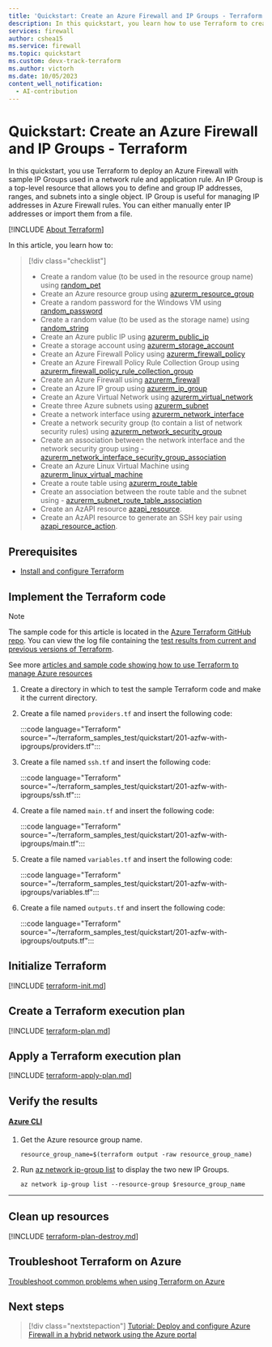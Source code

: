 ```yaml
---
title: 'Quickstart: Create an Azure Firewall and IP Groups - Terraform'
description: In this quickstart, you learn how to use Terraform to create an Azure Firewall and IP Groups.
services: firewall
author: cshea15
ms.service: firewall
ms.topic: quickstart
ms.custom: devx-track-terraform
ms.author: victorh
ms.date: 10/05/2023
content_well_notification: 
  - AI-contribution
---
```


# Quickstart: Create an Azure Firewall and IP Groups - Terraform

In this quickstart, you use Terraform to deploy an Azure Firewall with sample IP Groups used in a network rule and application rule. An IP Group is a top-level resource that allows you to define and group IP addresses, ranges, and subnets into a single object. IP Group is useful for managing IP addresses in Azure Firewall rules. You can either manually enter IP addresses or import them from a file.

[!INCLUDE [About Terraform](~/azure-dev-docs-pr/articles/terraform/includes/abstract.md)]

In this article, you learn how to:

> [!div class="checklist"]
> * Create a random value (to be used in the resource group name) using [random_pet](https://registry.terraform.io/providers/hashicorp/random/latest/docs/resources/pet)
> * Create an Azure resource group using [azurerm_resource_group](https://registry.terraform.io/providers/hashicorp/azurerm/latest/docs/resources/resource_group)
> * Create a random password for the Windows VM using [random_password](https://registry.terraform.io/providers/hashicorp/random/latest/docs/resources/password)
> * Create a random value (to be used as the storage name) using [random_string](https://registry.terraform.io/providers/hashicorp/random/latest/docs/resources/string)
> * Create an Azure public IP using [azurerm_public_ip](https://registry.terraform.io/providers/hashicorp/azurerm/latest/docs/resources/public_ip)
> * Create a storage account using [azurerm_storage_account](https://registry.terraform.io/providers/hashicorp/azurerm/latest/docs/resources/storage_account)
> * Create an Azure Firewall Policy using [azurerm_firewall_policy](https://registry.terraform.io/providers/hashicorp/azurerm/latest/docs/resources/firewall_policy)
> * Create an Azure Firewall Policy Rule Collection Group using [azurerm_firewall_policy_rule_collection_group](https://registry.terraform.io/providers/hashicorp/azurerm/latest/docs/resources/firewall_policy_rule_collection_group)
> * Create an Azure Firewall using [azurerm_firewall](https://registry.terraform.io/providers/hashicorp/azurerm/latest/docs/resources/firewall)
> * Create an Azure IP group using [azurerm_ip_group](https://registry.terraform.io/providers/hashicorp/azurerm/latest/docs/resources/ip_group)
> * Create an Azure Virtual Network using [azurerm_virtual_network](https://registry.terraform.io/providers/hashicorp/azurerm/latest/docs/resources/virtual_network)
> * Create three Azure subnets using [azurerm_subnet](https://registry.terraform.io/providers/hashicorp/azurerm/latest/docs/resources/subnet)
> * Create a network interface using [azurerm_network_interface](https://registry.terraform.io/providers/hashicorp/azurerm/latest/docs/resources/network_interface)
> * Create a network security group (to contain a list of network security rules) using [azurerm_network_security_group](https://registry.terraform.io/providers/hashicorp/azurerm/latest/docs/resources/network_security_group)
> * Create an association between the network interface and the network security group using - [azurerm_network_interface_security_group_association](https://registry.terraform.io/providers/hashicorp/azurerm/latest/docs/resources/network_interface_security_group_association)
> * Create an Azure Linux Virtual Machine using [azurerm_linux_virtual_machine](https://registry.terraform.io/providers/hashicorp/azurerm/latest/docs/resources/linux_virtual_machine)
> * Create a route table using [azurerm_route_table](https://registry.terraform.io/providers/hashicorp/azurerm/latest/docs/resources/route_table)
> * Create an association between the route table and the subnet using - [azurerm_subnet_route_table_association](https://registry.terraform.io/providers/hashicorp/azurerm/latest/docs/resources/subnet_route_table_association)
> * Create an AzAPI resource [azapi_resource](https://registry.terraform.io/providers/Azure/azapi/latest/docs/resources/azapi_resource).
> * Create an AzAPI resource to generate an SSH key pair using [azapi_resource_action](https://registry.terraform.io/providers/Azure/azapi/latest/docs/resources/azapi_resource_action).

## Prerequisites

- [Install and configure Terraform](/azure/developer/terraform/quickstart-configure)

## Implement the Terraform code

> [!NOTE]
> The sample code for this article is located in the [Azure Terraform GitHub repo](https://github.com/Azure/terraform/tree/master/quickstart/201-azfw-with-ipgroups). You can view the log file containing the [test results from current and previous versions of Terraform](https://github.com/Azure/terraform/tree/master/quickstart/201-azfw-with-ipgroups/TestRecord.md).
>
> See more [articles and sample code showing how to use Terraform to manage Azure resources](/azure/terraform)

1. Create a directory in which to test the sample Terraform code and make it the current directory.

1. Create a file named `providers.tf` and insert the following code:

    :::code language="Terraform" source="~/terraform_samples_test/quickstart/201-azfw-with-ipgroups/providers.tf":::

1. Create a file named `ssh.tf` and insert the following code:

    :::code language="Terraform" source="~/terraform_samples_test/quickstart/201-azfw-with-ipgroups/ssh.tf":::

1. Create a file named `main.tf` and insert the following code:

    :::code language="Terraform" source="~/terraform_samples_test/quickstart/201-azfw-with-ipgroups/main.tf":::

1. Create a file named `variables.tf` and insert the following code:

    :::code language="Terraform" source="~/terraform_samples_test/quickstart/201-azfw-with-ipgroups/variables.tf":::

1. Create a file named `outputs.tf` and insert the following code:

    :::code language="Terraform" source="~/terraform_samples_test/quickstart/201-azfw-with-ipgroups/outputs.tf":::

## Initialize Terraform

[!INCLUDE [terraform-init.md](~/azure-dev-docs-pr/articles/terraform/includes/terraform-init.md)]

## Create a Terraform execution plan

[!INCLUDE [terraform-plan.md](~/azure-dev-docs-pr/articles/terraform/includes/terraform-plan.md)]

## Apply a Terraform execution plan

[!INCLUDE [terraform-apply-plan.md](~/azure-dev-docs-pr/articles/terraform/includes/terraform-apply-plan.md)]

## Verify the results

#### [Azure CLI](#tab/azure-cli)

1. Get the Azure resource group name.

    ```console
    resource_group_name=$(terraform output -raw resource_group_name)
    ```

1. Run [az network ip-group list](/cli/azure/network/ip-group#az-network-ip-group-list) to display the two new IP Groups.

    ```azurecli
    az network ip-group list --resource-group $resource_group_name
    ```

---

## Clean up resources

[!INCLUDE [terraform-plan-destroy.md](~/azure-dev-docs-pr/articles/terraform/includes/terraform-plan-destroy.md)]

## Troubleshoot Terraform on Azure

[Troubleshoot common problems when using Terraform on Azure](/azure/developer/terraform/troubleshoot)

## Next steps

> [!div class="nextstepaction"]
> [Tutorial: Deploy and configure Azure Firewall in a hybrid network using the Azure portal](tutorial-hybrid-portal.md)
